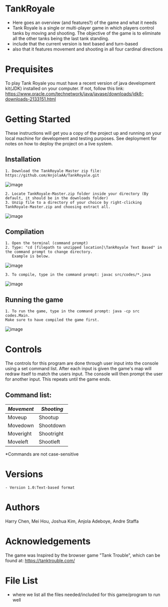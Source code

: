 # TankRoyale
  - Here goes an overview (and features?) of the game and what it needs
  - Tank Royale is a single or multi-player game in which players control tanks by moving and shooting. The objective of the game is to eliminate all the other tanks being the last tank standing. 
  - include that the current version is text based and turn-based
  - also that it features movement and shooting in all four cardinal directions
# Prequisites
To play Tank Royale you must have a recent version of java development kit(JDK) installed on your computer. 
If not, follow this link:
https://www.oracle.com/technetwork/java/javase/downloads/jdk8-downloads-2133151.html

# Getting Started 
  These instructions will get you a copy of the project up and running on your local machine for development and testing purposes. See deployment for notes on how to deploy the project on a live system.
  
  ## Installation 
    1. Download the TankRoyale Master zip file: https://github.com/AnjolaAA/TankRoyale.git
   ![image](https://user-images.githubusercontent.com/45050947/53202462-c0ccb400-35e3-11e9-87d7-69156973d394.png)
    
    2. Locate TankRoyale-Master.zip folder inside your directory (By default, it should be in the downloads folder)
    3. Unzip file to a directory of your choice by right-clicking TankRoyale-Master.zip and choosing extract all. 
   ![image](https://user-images.githubusercontent.com/45050947/53202374-83682680-35e3-11e9-9983-e4843f387164.png)
    
  ## Compilation
    1. Open the terminal (command prompt) 
    2. Type: "cd [filepath to unzipped location]\TankRoyale Text Based" in the command prompt to change directory. 
       Example is below.
   ![image](https://user-images.githubusercontent.com/45050947/53213764-6c3b3000-3607-11e9-9c3c-9d0df6a88ce7.png)
   
    3. To compile, type in the command prompt: javac src/codes/*.java
   ![image](https://user-images.githubusercontent.com/45050947/53213777-765d2e80-3607-11e9-95bf-c6364db6e56b.png)
   
   ## Running the game
    1. To run the game, type in the command prompt: java -cp src codes.Main. 
    Make sure to have compiled the game first.
   ![image](https://user-images.githubusercontent.com/45050947/53213815-97be1a80-3607-11e9-9463-1e9fa73afbc2.png)

# Controls
  The controls for this program are done through user input into the console using a set command list. After each input is given the game's map will redraw itself to match the users input. The console will then prompt the user for another input. This repeats until the game ends.
  ## Command list:
  _Movement_    | _Shooting_
  ------------- | -------------
  Moveup        | Shootup
  Movedown      | Shootdown
  Moveright     | Shootright
  Moveleft      | Shootleft
  
*Commands are not case-sensitive
 # Versions
    - Version 1.0:Text-based format
    
# Authors
Harry Chen, Mei Hou, Joshua Kim, Anjola Adeboye, Andre Staffa

# Acknowledgements
The game was Inspired by the browser game "Tank Trouble", which can be found at: https://tanktrouble.com/

# File List
  - where we list all the files needed/included for this game/program to run well
